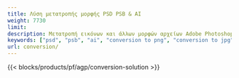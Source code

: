 ```yaml
---
title: Λύση μετατροπής μορφής PSD PSB & AI
weight: 7730
limit: 
description: Μετατροπή εικόνων και άλλων μορφών αρχείων Adobe Photoshop & Illustrator
keywords: ["psd", "psb", "ai", "conversion to png", "conversion to jpg", "conversion to pdf", "convert to gif", "convert to bmp", "convert to tiff"]
url: conversion/
---
```


{{< blocks/products/pf/agp/conversion-solution >}} 
